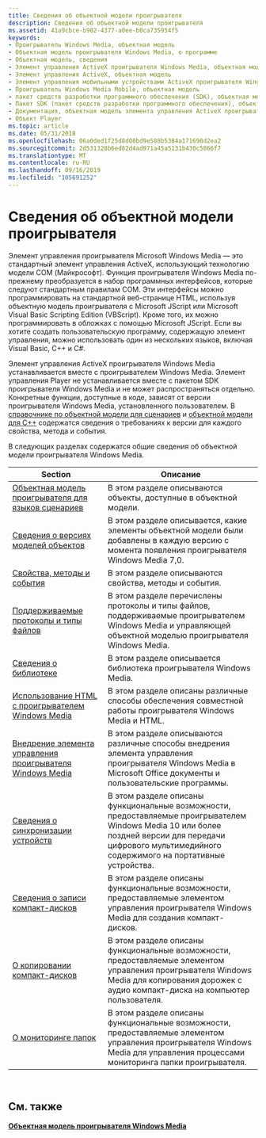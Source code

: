 ```yaml
---
title: Сведения об объектной модели проигрывателя
description: Сведения об объектной модели проигрывателя
ms.assetid: 41a9cbce-b982-4377-a0ee-b0ca735954f5
keywords:
- Проигрыватель Windows Media, объектная модель
- Объектная модель проигрывателя Windows Media, о программе
- Объектная модель, сведения
- Элемент управления ActiveX проигрывателя Windows Media, объектная модель
- Элемент управления ActiveX, объектная модель
- Элемент управления мобильными устройствами ActiveX проигрывателя Windows Media, объектная модель
- Проигрыватель Windows Media Mobile, объектная модель
- пакет средств разработки программного обеспечения (SDK), объектная модель элемента управления ActiveX проигрывателя Windows Media
- Пакет SDK (пакет средств разработки программного обеспечения), объектная модель элемента управления ActiveX проигрывателя Windows Media
- Документация, объектная модель элемента управления ActiveX проигрывателя Windows Media
- Объект Player
ms.topic: article
ms.date: 05/31/2018
ms.openlocfilehash: 06a0ded1f25d8d08bd9e588b5384a171698d2ea2
ms.sourcegitcommit: 2d531328b6ed82d4ad971a45a5131b430c5866f7
ms.translationtype: MT
ms.contentlocale: ru-RU
ms.lasthandoff: 09/16/2019
ms.locfileid: "105691252"
---
```

# <a name="about-the-player-object-model"></a>Сведения об объектной модели проигрывателя

Элемент управления проигрывателя Microsoft Windows Media — это стандартный элемент управления ActiveX, использующий технологию модели COM (Майкрософт). Функция проигрывателя Windows Media по-прежнему преобразуется в набор программных интерфейсов, которые следуют стандартным правилам COM. Эти интерфейсы можно программировать на стандартной веб-странице HTML, используя объектную модель проигрывателя с Microsoft JScript или Microsoft Visual Basic Scripting Edition (VBScript). Кроме того, их можно программировать в обложках с помощью Microsoft JScript. Если вы хотите создать пользовательскую программу, содержащую элемент управления, можно использовать один из нескольких языков, включая Visual Basic, C++ и C#.

Элемент управления ActiveX проигрывателя Windows Media устанавливается вместе с проигрывателем Windows Media. Элемент управления Player не устанавливается вместе с пакетом SDK проигрывателя Windows Media и не может распространяться отдельно. Конкретные функции, доступные в коде, зависят от версии проигрывателя Windows Media, установленного пользователем. В [справочнике по объектной модели для сценариев](object-model-reference-for-scripting.md) и [объектной модели для C++](object-model-reference-for-c.md) содержатся сведения о требованиях к версии для каждого свойства, метода и события.

В следующих разделах содержатся общие сведения об объектной модели проигрывателя Windows Media.



| Section                                                                                        | Описание                                                                                                                                                   |
|------------------------------------------------------------------------------------------------|---------------------------------------------------------------------------------------------------------------------------------------------------------------|
| [Объектная модель проигрывателя для языков сценариев](player-object-model-for-scripting-languages.md) | В этом разделе описываются объекты, доступные в объектной модели.                                                                                             |
| [Сведения о версиях моделей объектов](about-the-object-model-versions.md)                         | В этом разделе описывается, какие элементы объектной модели были добавлены в каждую версию с момента появления проигрывателя Windows Media 7,0.                             |
| [Свойства, методы и события](properties--methods-and-events.md)                          | В этом разделе описываются свойства, методы и события.                                                                                                        |
| [Поддерживаемые протоколы и типы файлов](supported-protocols-and-file-types.md)                   | В этом разделе перечислены протоколы и типы файлов, поддерживаемые проигрывателем Windows Media и управляющей объектной моделью проигрывателя Windows Media.                          |
| [Сведения о библиотеке](about-the-library.md)                                                     | В этом разделе описывается библиотека проигрывателя Windows Media.                                                                                                      |
| [Использование HTML с проигрывателем Windows Media](using-html-with-windows-media-player.md)               | В этом разделе описаны различные способы обеспечения совместной работы проигрывателя Windows Media и HTML.                                                                  |
| [Внедрение элемента управления проигрывателя Windows Media](embedding-the-windows-media-player-control.md)   | В этом разделе описываются различные способы внедрения элемента управления проигрывателя Windows Media в Microsoft Office документы и пользовательские программы.                       |
| [Сведения о синхронизации устройств](about-device-synchronization.md)                               | В этом разделе описаны функциональные возможности, предоставляемые проигрывателем Windows Media 10 или более поздней версии для передачи цифрового мультимедийного содержимого на портативные устройства. |
| [Сведения о записи компакт-дисков](about-cd-burning.md)                                                       | В этом разделе описаны функциональные возможности, предоставляемые элементом управления проигрывателя Windows Media для создания компакт-дисков.                                                       |
| [О копировании компакт-дисков](about-cd-ripping.md)                                                       | В этом разделе описаны функциональные возможности, предоставляемые элементом управления проигрывателя Windows Media для копирования дорожек с аудио компакт-диска на компьютер пользователя.               |
| [О мониторинге папок](about-folder-monitoring.md)                                         | В этом разделе описаны функциональные возможности, предоставляемые элементом управления проигрывателя Windows Media для управления процессами мониторинга папки проигрывателя.               |



 

## <a name="related-topics"></a>См. также

<dl> <dt>

[**Объектная модель проигрывателя Windows Media**](windows-media-player-object-model.md)
</dt> </dl>

 

 




